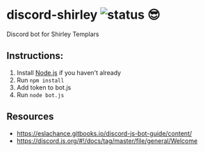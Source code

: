 # discord-shirley ![status 😎](https://img.shields.io/badge/status-😎-61227B.svg?style=flat-square)

Discord bot for Shirley Templars

## Instructions:

1. Install [Node.js](https://nodejs.org) if you haven't already
2. Run `npm install`
3. Add token to bot.js
4. Run `node bot.js`

## Resources
- https://eslachance.gitbooks.io/discord-js-bot-guide/content/
- https://discord.js.org/#!/docs/tag/master/file/general/Welcome
